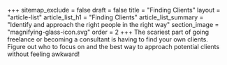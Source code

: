 +++
sitemap_exclude = false
draft = false
title = "Finding Clients"
layout = "article-list"
article_list_h1 = "Finding Clients"
article_list_summary = "Identify and approach the right people in the right way"
section_image = "magnifying-glass-icon.svg"
order = 2
+++
The scariest part of going freelance or becoming a consultant is having to find your own clients. Figure out who to focus on and the best way to approach potential clients without feeling awkward!